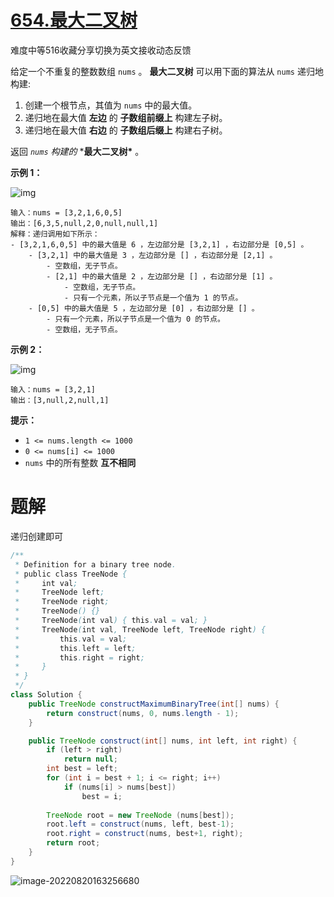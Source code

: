 # [654.最大二叉树](https://leetcode.cn/problems/maximum-binary-tree/)

难度中等516收藏分享切换为英文接收动态反馈

给定一个不重复的整数数组 `nums` 。 **最大二叉树** 可以用下面的算法从 `nums` 递归地构建:

1. 创建一个根节点，其值为 `nums` 中的最大值。
2. 递归地在最大值 **左边** 的 **子数组前缀上** 构建左子树。
3. 递归地在最大值 **右边** 的 **子数组后缀上** 构建右子树。

返回 *`nums` 构建的* ***最大二叉树\*** 。

 

**示例 1：**

![img](https://madao33-static.oss-cn-hangzhou.aliyuncs.com/madao33blog/post/leetcode/tree1.jpg)

```
输入：nums = [3,2,1,6,0,5]
输出：[6,3,5,null,2,0,null,null,1]
解释：递归调用如下所示：
- [3,2,1,6,0,5] 中的最大值是 6 ，左边部分是 [3,2,1] ，右边部分是 [0,5] 。
    - [3,2,1] 中的最大值是 3 ，左边部分是 [] ，右边部分是 [2,1] 。
        - 空数组，无子节点。
        - [2,1] 中的最大值是 2 ，左边部分是 [] ，右边部分是 [1] 。
            - 空数组，无子节点。
            - 只有一个元素，所以子节点是一个值为 1 的节点。
    - [0,5] 中的最大值是 5 ，左边部分是 [0] ，右边部分是 [] 。
        - 只有一个元素，所以子节点是一个值为 0 的节点。
        - 空数组，无子节点。
```

**示例 2：**

![img](https://madao33-static.oss-cn-hangzhou.aliyuncs.com/madao33blog/post/leetcode/tree2.jpg)

```
输入：nums = [3,2,1]
输出：[3,null,2,null,1]
```

 

**提示：**

- `1 <= nums.length <= 1000`
- `0 <= nums[i] <= 1000`
- `nums` 中的所有整数 **互不相同**

# 题解

递归创建即可

```java
/**
 * Definition for a binary tree node.
 * public class TreeNode {
 *     int val;
 *     TreeNode left;
 *     TreeNode right;
 *     TreeNode() {}
 *     TreeNode(int val) { this.val = val; }
 *     TreeNode(int val, TreeNode left, TreeNode right) {
 *         this.val = val;
 *         this.left = left;
 *         this.right = right;
 *     }
 * }
 */
class Solution {
    public TreeNode constructMaximumBinaryTree(int[] nums) {
        return construct(nums, 0, nums.length - 1);
    }

    public TreeNode construct(int[] nums, int left, int right) {
        if (left > right)
            return null;
        int best = left;
        for (int i = best + 1; i <= right; i++)
            if (nums[i] > nums[best])
                best = i;
        
        TreeNode root = new TreeNode (nums[best]);
        root.left = construct(nums, left, best-1);
        root.right = construct(nums, best+1, right);
        return root;
    }
}
```

![image-20220820163256680](https://madao33-static.oss-cn-hangzhou.aliyuncs.com/madao33blog/post/leetcode/image-20220820163256680.png)



